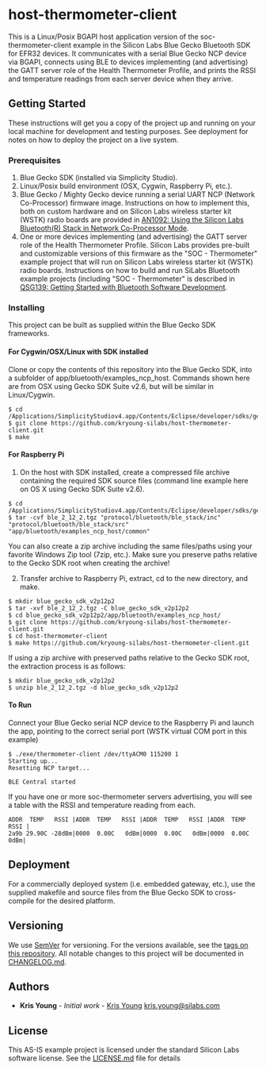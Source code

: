 # host-thermometer-client

This is a Linux/Posix BGAPI host application version of the soc-thermometer-client example in the Silicon Labs Blue Gecko Bluetooth SDK for EFR32 devices. It communicates with a serial Blue Gecko NCP device via BGAPI, connects using BLE to devices implementing (and advertising) the GATT server role of the Health Thermometer Profile, and prints the RSSI and temperature readings from each server device when they arrive.

## Getting Started

These instructions will get you a copy of the project up and running on your local machine for development and testing purposes. See deployment for notes on how to deploy the project on a live system.

### Prerequisites

1. Blue Gecko SDK (installed via Simplicity Studio).
2. Linux/Posix build environment (OSX, Cygwin, Raspberry Pi, etc.).
3. Blue Gecko / Mighty Gecko device running a serial UART NCP (Network Co-Processor) firmware image. Instructions on how to implement this, both on custom hardware and on Silicon Labs wireless starter kit (WSTK) radio boards are provided in [AN1092: Using the Silicon Labs Bluetooth(R) Stack in Network Co-Processor Mode](https://www.silabs.com/documents/login/application-notes/an1042-bt-ncp-mode.pdf).
4. One or more devices implementing (and advertising) the GATT server role of the Health Thermometer Profile. Silicon Labs provides pre-built and customizable versions of this firmware as the "SOC - Thermometer" example project that will run on Silicon Labs wireless starter kit (WSTK) radio boards. Instructions on how to build and run SiLabs Bluetooth example projects (including "SOC - Thermometer" is described in [QSG139: Getting Started with Bluetooth Software Development](https://www.silabs.com/documents/public/quick-start-guides/qsg139-getting-started-with-bluetooth.pdf).

### Installing

This project can be built as supplied within the Blue Gecko SDK frameworks.

#### For Cygwin/OSX/Linux with SDK installed

Clone or copy the contents of this repository into the Blue Gecko SDK, into a subfolder of app/bluetooth/examples_ncp_host. Commands shown here are from OSX using Gecko SDK Suite v2.6, but will be similar in Linux/Cygwin.

```
$ cd /Applications/SimplicityStudiov4.app/Contents/Eclipse/developer/sdks/gecko_sdk_suite/v2.6/app/bluetooth/examples_ncp_host/
$ git clone https://github.com/kryoung-silabs/host-thermometer-client.git
$ make
```

#### For Raspberry Pi

1. On the host with SDK installed, create a compressed file archive containing the required SDK source files (command line example here on OS X using Gecko SDK Suite v2.6).

```
$ cd /Applications/SimplicityStudiov4.app/Contents/Eclipse/developer/sdks/gecko_sdk_suite/v2.6
$ tar -cvf ble_2_12_2.tgz "protocol/bluetooth/ble_stack/inc" "protocol/bluetooth/ble_stack/src" "app/bluetooth/examples_ncp_host/common"
```

You can also create a zip archive including the same files/paths using your favorite Windows Zip tool (7zip, etc.). Make sure you preserve paths relative to the Gecko SDK root when creating the archive!

2. Transfer archive to Raspberry Pi, extract, cd to the new directory, and make.

```
$ mkdir blue_gecko_sdk_v2p12p2
$ tar -xvf ble_2_12_2.tgz -C blue_gecko_sdk_v2p12p2
$ cd blue_gecko_sdk_v2p12p2/app/bluetooth/examples_ncp_host/
$ git clone https://github.com/kryoung-silabs/host-thermometer-client.git
$ cd host-thermometer-client
$ make https://github.com/kryoung-silabs/host-thermometer-client.git
```

If using a zip archive with preserved paths relative to the Gecko SDK root, the extraction process is as follows:
```
$ mkdir blue_gecko_sdk_v2p12p2
$ unzip ble_2_12_2.tgz -d blue_gecko_sdk_v2p12p2
```

#### To Run
Connect your Blue Gecko serial NCP device to the Raspberry Pi and launch the app, pointing to the correct serial port (WSTK virtual COM port in this example)

```
$ ./exe/thermometer-client /dev/ttyACM0 115200 1
Starting up...
Resetting NCP target...

BLE Central started
```
If you have one or more soc-thermometer servers advertising, you will see a table with the RSSI and temperature reading from each.

```
ADDR  TEMP   RSSI |ADDR  TEMP   RSSI |ADDR  TEMP   RSSI |ADDR  TEMP   RSSI |
2a9b 29.90C -28dBm|0000  0.00C   0dBm|0000  0.00C   0dBm|0000  0.00C   0dBm|
```

## Deployment

For a commercially deployed system (i.e. embedded gateway, etc.), use the supplied makefile and source files from the Blue Gecko SDK to cross-compile for the desired platform.

## Versioning

We use [SemVer](http://semver.org/) for versioning. For the versions available, see the [tags on this repository](https://github.com/host-thermometer-client/tags). All notable changes to this project will be documented in [CHANGELOG.md](CHANGELOG.md).

## Authors

* **Kris Young** - *Initial work* - [Kris Young](https://github.com/kryoung-silabs) <kris.young@silabs.com>

## License

This AS-IS example project is licensed under the standard Silicon Labs software license. See the [LICENSE.md](LICENSE.md) file for details
